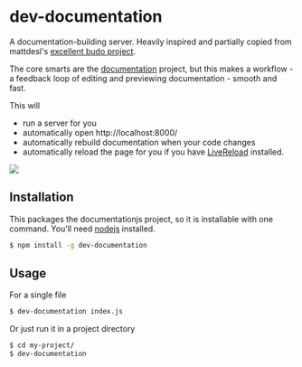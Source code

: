 # dev-documentation

A documentation-building server. Heavily inspired and partially copied from mattdesl's
[excellent budo project](https://github.com/mattdesl/budo).

The core smarts are the [documentation](https://github.com/documentationjs/documentation) project,
but this makes a workflow - a feedback loop of editing and previewing documentation -
smooth and fast.

This will

* run a server for you
* automatically open http://localhost:8000/
* automatically rebuild documentation when your code changes
* automatically reload the page for you if you have [LiveReload](http://livereload.com/) installed.

![](http://i.imgur.com/I0VFaha.gif)

## Installation

This packages the documentationjs project, so it is installable with
one command. You'll need [nodejs](https://nodejs.org/) installed.

```sh
$ npm install -g dev-documentation
```

## Usage

For a single file

```sh
$ dev-documentation index.js
```

Or just run it in a project directory

```sh
$ cd my-project/
$ dev-documentation
```
